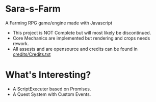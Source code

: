 # Sara-s-Farm
A Farming RPG game/engine made with Javascript

* This project is NOT Complete but will most likely be discontinued.
* Core Mechanics are implemented but rendering and crops needs rework.
* All assests and are opensource and credits can be found in [credits/Credits.txt](https://github.com/LunaticHacker/Sara-s-Farm/blob/master/credits/Credits.txt)

# What's Interesting?
* A ScriptExecuter based on Promises.
* A Quest System with Custom Events.

